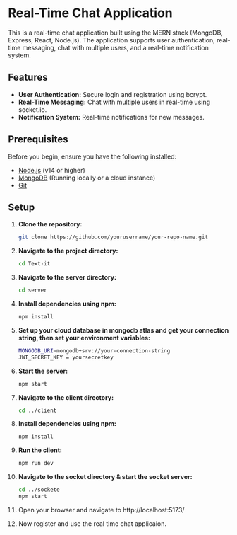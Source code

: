 # Real-Time Chat Application

This is a real-time chat application built using the MERN stack (MongoDB, Express, React, Node.js). The application supports user authentication, real-time messaging, chat with multiple users, and a real-time notification system.

## Features

- **User Authentication:** Secure login and registration using bcrypt.
- **Real-Time Messaging:** Chat with multiple users in real-time using socket.io.
- **Notification System:** Real-time notifications for new messages.

## Prerequisites

Before you begin, ensure you have the following installed:

- [Node.js](https://nodejs.org/) (v14 or higher)
- [MongoDB](https://www.mongodb.com/try/download/community) (Running locally or a cloud instance)
- [Git](https://git-scm.com/)

## Setup

1. **Clone the repository:**

   ```bash
   git clone https://github.com/yourusername/your-repo-name.git
2. **Navigate to the project directory:**
   ```bash
   cd Text-it
3. **Navigate to the server directory:**
   ```bash
   cd server
4. **Install dependencies using npm:**
   ```bash
   npm install
5. **Set up your cloud database in mongodb atlas and get your connection string, then set your environment variables:**
    ```bash
    MONGODB_URI=mongodb+srv://your-connection-string
    JWT_SECRET_KEY = yoursecretkey
6. **Start the server:**
   ```bash
   npm start
7. **Navigate to the client directory:**
   ```bash
   cd ../client
8. **Install dependencies using npm:**
   ```bash
   npm install
9. **Run the client:**
   ```bash
   npm run dev
10. **Navigate to the socket directory & start the socket server:**
    ```bash
    cd ../sockete
    npm start
11. Open your browser and navigate to http://localhost:5173/
12. Now register and use the real time chat applicaion.









